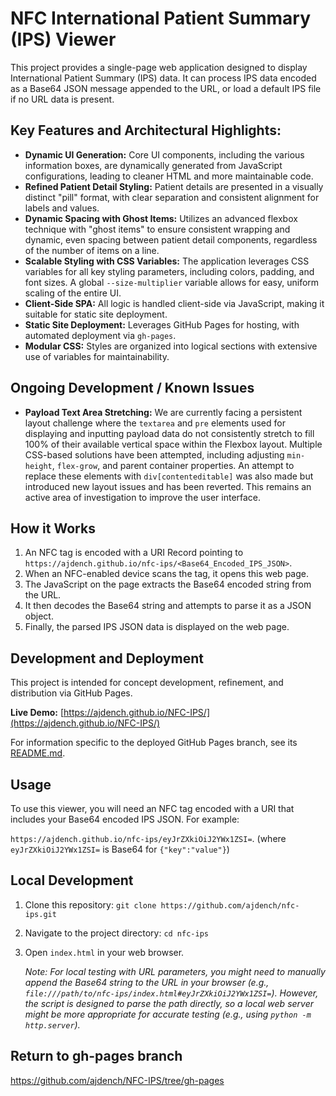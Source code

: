 # NFC International Patient Summary (IPS) Viewer

This project provides a single-page web application designed to display International Patient Summary (IPS) data. It can process IPS data encoded as a Base64 JSON message appended to the URL, or load a default IPS file if no URL data is present.

## Key Features and Architectural Highlights:

*   **Dynamic UI Generation:** Core UI components, including the various information boxes, are dynamically generated from JavaScript configurations, leading to cleaner HTML and more maintainable code.
*   **Refined Patient Detail Styling:** Patient details are presented in a visually distinct "pill" format, with clear separation and consistent alignment for labels and values.
*   **Dynamic Spacing with Ghost Items:** Utilizes an advanced flexbox technique with "ghost items" to ensure consistent wrapping and dynamic, even spacing between patient detail components, regardless of the number of items on a line.
*   **Scalable Styling with CSS Variables:** The application leverages CSS variables for all key styling parameters, including colors, padding, and font sizes. A global `--size-multiplier` variable allows for easy, uniform scaling of the entire UI.
*   **Client-Side SPA:** All logic is handled client-side via JavaScript, making it suitable for static site deployment.
*   **Static Site Deployment:** Leverages GitHub Pages for hosting, with automated deployment via `gh-pages`.
*   **Modular CSS:** Styles are organized into logical sections with extensive use of variables for maintainability.

## Ongoing Development / Known Issues

*   **Payload Text Area Stretching:** We are currently facing a persistent layout challenge where the `textarea` and `pre` elements used for displaying and inputting payload data do not consistently stretch to fill 100% of their available vertical space within the Flexbox layout. Multiple CSS-based solutions have been attempted, including adjusting `min-height`, `flex-grow`, and parent container properties. An attempt to replace these elements with `div[contenteditable]` was also made but introduced new layout issues and has been reverted. This remains an active area of investigation to improve the user interface.

## How it Works

1.  An NFC tag is encoded with a URI Record pointing to `https://ajdench.github.io/nfc-ips/<Base64_Encoded_IPS_JSON>`.
2.  When an NFC-enabled device scans the tag, it opens this web page.
3.  The JavaScript on the page extracts the Base64 encoded string from the URL.
4.  It then decodes the Base64 string and attempts to parse it as a JSON object.
5.  Finally, the parsed IPS JSON data is displayed on the web page.

## Development and Deployment

This project is intended for concept development, refinement, and distribution via GitHub Pages.

**Live Demo:** [https://ajdench.github.io/NFC-IPS/](https://ajdench.github.io/NFC-IPS/)

For information specific to the deployed GitHub Pages branch, see its [README.md](https://github.com/ajdench/NFC-IPS/tree/gh-pages).

## Usage

To use this viewer, you will need an NFC tag encoded with a URI that includes your Base64 encoded IPS JSON. For example:

`https://ajdench.github.io/nfc-ips/eyJrZXkiOiJ2YWx1ZSI=`. (where `eyJrZXkiOiJ2YWx1ZSI=` is Base64 for `{"key":"value"}`)

## Local Development

1.  Clone this repository:
    `git clone https://github.com/ajdench/nfc-ips.git`
2.  Navigate to the project directory:
    `cd nfc-ips`
3.  Open `index.html` in your web browser.

    *Note: For local testing with URL parameters, you might need to manually append the Base64 string to the URL in your browser (e.g., `file:///path/to/nfc-ips/index.html#eyJrZXkiOiJ2YWx1ZSI=`). However, the script is designed to parse the path directly, so a local web server might be more appropriate for accurate testing (e.g., using `python -m http.server`).*

## Return to gh-pages branch

https://github.com/ajdench/NFC-IPS/tree/gh-pages